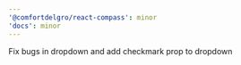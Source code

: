 ```yaml
---
'@comfortdelgro/react-compass': minor
'docs': minor
---
```


Fix bugs in dropdown and add checkmark prop to dropdown
